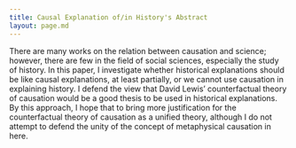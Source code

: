 ```yaml
---
title: Causal Explanation of/in History's Abstract
layout: page.md
---
```

There are many works on the relation between causation and science; however, there are few in the field of social sciences, especially the study of history. In this paper, I investigate whether historical explanations should be like causal explanations, at least partially, or we cannot use causation in explaining history. I defend the view that David Lewis’ counterfactual theory of causation would be a good thesis to be used in historical explanations. By this approach, I hope that to bring more justification for the counterfactual theory of causation as a unified theory, although I do not attempt to defend the unity of the concept of metaphysical causation in here.

